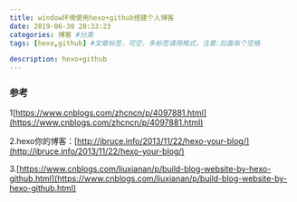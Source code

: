 ```yaml
---
title: window环境使用hexo+github搭建个人博客
date: 2019-06-30 20:33:23
categories: 博客 #分类
tags: [hexo,github] #文章标签，可空，多标签请用格式，注意:后面有个空格

description: hexo+github
---
```


### 参考

1[https://www.cnblogs.com/zhcncn/p/4097881.html](https://www.cnblogs.com/zhcncn/p/4097881.html)

2.hexo你的博客：[http://ibruce.info/2013/11/22/hexo-your-blog/](http://ibruce.info/2013/11/22/hexo-your-blog/)

3.[https://www.cnblogs.com/liuxianan/p/build-blog-website-by-hexo-github.html](https://www.cnblogs.com/liuxianan/p/build-blog-website-by-hexo-github.html)
